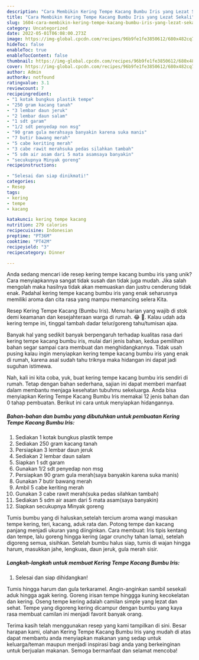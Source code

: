 ```yaml
---
description: "Cara Membikin Kering Tempe Kacang Bumbu Iris yang Lezat Sekali"
title: "Cara Membikin Kering Tempe Kacang Bumbu Iris yang Lezat Sekali"
slug: 1604-cara-membikin-kering-tempe-kacang-bumbu-iris-yang-lezat-sekali
category: Uncategorized
date: 2022-05-01T06:08:00.273Z
image: https://img-global.cpcdn.com/recipes/96b9fe1fe3850612/680x482cq70/kering-tempe-kacang-bumbu-iris-foto-resep-utama.jpg
hideToc: false
enableToc: true
enableTocContent: false
thumbnail: https://img-global.cpcdn.com/recipes/96b9fe1fe3850612/680x482cq70/kering-tempe-kacang-bumbu-iris-foto-resep-utama.jpg
cover: https://img-global.cpcdn.com/recipes/96b9fe1fe3850612/680x482cq70/kering-tempe-kacang-bumbu-iris-foto-resep-utama.jpg
author: Admin
authorAv: notfound
ratingvalue: 3.1
reviewcount: 7
recipeingredient:
- "1 kotak bungkus plastik tempe"
- "250 gram kacang tanah"
- "3 lembar daun jeruk"
- "2 lembar daun salam"
- "1 sdt garam"
- "1/2 sdt penyedap non msg"
- "90 gram gula merahsaya banyakin karena suka manis"
- "7 butir bawang merah"
- "5 cabe keriting merah"
- "3 cabe rawit merahsuka pedas silahkan tambah"
- "5 sdm air asam dari 5 mata asamsaya banyakin"
- "secukupnya Minyak goreng"
recipeinstructions:

- "Selesai dan siap dinikmati!"
categories:
- Resep
tags:
- kering
- tempe
- kacang

katakunci: kering tempe kacang 
nutrition: 279 calories
recipecuisine: Indonesian
preptime: "PT36M"
cooktime: "PT42M"
recipeyield: "3"
recipecategory: Dinner

---
```





Anda sedang mencari ide resep kering tempe kacang bumbu iris yang unik? Cara menyiapkannya sangat tidak susah dan tidak juga mudah. Jika salah mengolah maka hasilnya tidak akan memuaskan dan justru cenderung tidak enak. Padahal kering tempe kacang bumbu iris yang enak seharusnya memiliki aroma dan cita rasa yang mampu memancing selera Kita.





Resep Kering Tempe Kacang (Bumbu Iris). Menu harian yang wajib di stok demi keamanan dan kesejahteraan warga di rumah. 😂 🤭. Kalau udah ada kering tempe ini, tinggal tambah dadar telur/goreng tahu/tumisan ajaa.

Banyak hal yang sedikit banyak berpengaruh terhadap kualitas rasa dari kering tempe kacang bumbu iris, mulai dari jenis bahan, kedua pemilihan bahan segar sampai cara membuat dan menghidangkannya. Tidak usah pusing kalau ingin menyiapkan kering tempe kacang bumbu iris yang enak di rumah, karena asal sudah tahu triknya maka hidangan ini dapat jadi suguhan istimewa.






Nah, kali ini kita coba, yuk, buat kering tempe kacang bumbu iris sendiri di rumah. Tetap dengan bahan sederhana, sajian ini dapat memberi manfaat dalam membantu menjaga kesehatan tubuhmu sekeluarga. Anda bisa menyiapkan Kering Tempe Kacang Bumbu Iris memakai 12 jenis bahan dan 0 tahap pembuatan. Berikut ini cara untuk menyiapkan hidangannya.

<!--inarticleads1-->

##### Bahan-bahan dan bumbu yang dibutuhkan untuk pembuatan Kering Tempe Kacang Bumbu Iris:

1. Sediakan 1 kotak bungkus plastik tempe
1. Sediakan 250 gram kacang tanah
1. Persiapkan 3 lembar daun jeruk
1. Sediakan 2 lembar daun salam
1. Siapkan 1 sdt garam
1. Gunakan 1/2 sdt penyedap non msg
1. Persiapkan 90 gram gula merah(saya banyakin karena suka manis)
1. Gunakan 7 butir bawang merah
1. Ambil 5 cabe keriting merah
1. Gunakan 3 cabe rawit merah(suka pedas silahkan tambah)
1. Sediakan 5 sdm air asam dari 5 mata asam(saya banyakin)
1. Siapkan secukupnya Minyak goreng


Tumis bumbu yang di haluskan,setelah tercium aroma wangi masukan tempe kering, teri, kacang, aduk rata dan. Potong tempe dan kacang panjang menjadi ukuran yang diinginkan. Cara membuat: Iris tipis kentang dan tempe, lalu goreng hingga kering (agar crunchy tahan lama), setelah digoreng semua, sisihkan. Setelah bumbu halus siap, tumis di wajan hingga harum, masukkan jahe, lengkuas, daun jeruk, gula merah sisir. 

<!--inarticleads2-->

##### Langkah-langkah untuk membuat Kering Tempe Kacang Bumbu Iris:


1. Selesai dan siap dihidangkan!

Tumis hingga harum dan gula terkaramel. Angin-anginkan sambil sesekali aduk hingga agak kering. Goreng irisan tempe hinggga kuning kecokelatan dan kering. Oseng tempe kering adalah camilan simple yang lezat dan sehat. Tempe yang digoreng kering dicampur dengan bumbu yang kaya rasa membuat camilan ini menjadi favorit banyak orang. 

Terima kasih telah menggunakan resep yang kami tampilkan di sini. Besar harapan kami, olahan Kering Tempe Kacang Bumbu Iris yang mudah di atas dapat membantu anda menyiapkan makanan yang sedap untuk keluarga/teman maupun menjadi inspirasi bagi anda yang berkeinginan untuk berjualan makanan. Semoga bermanfaat dan selamat mencoba!
